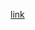 [link](https://docs.google.com/presentation/d/e/2PACX-1vSEFKtc3To3AK7inyQ3WQRhjoFCQhwiz0LG0fkIOyYJ4HUB2GHj7ArDCJh7YdhZ_VUn-H5gtWv767Ty/pub?start=false&loop=false&delayms=60000)
